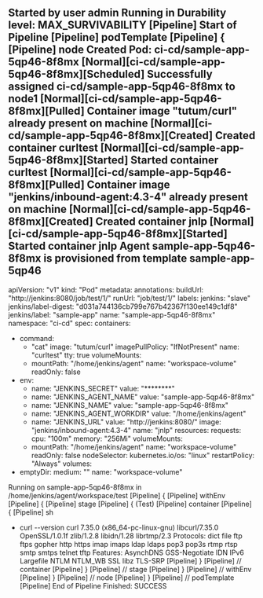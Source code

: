 Started by user admin
Running in Durability level: MAX_SURVIVABILITY
[Pipeline] Start of Pipeline
[Pipeline] podTemplate
[Pipeline] {
[Pipeline] node
Created Pod: ci-cd/sample-app-5qp46-8f8mx
[Normal][ci-cd/sample-app-5qp46-8f8mx][Scheduled] Successfully assigned ci-cd/sample-app-5qp46-8f8mx to node1
[Normal][ci-cd/sample-app-5qp46-8f8mx][Pulled] Container image "tutum/curl" already present on machine
[Normal][ci-cd/sample-app-5qp46-8f8mx][Created] Created container curltest
[Normal][ci-cd/sample-app-5qp46-8f8mx][Started] Started container curltest
[Normal][ci-cd/sample-app-5qp46-8f8mx][Pulled] Container image "jenkins/inbound-agent:4.3-4" already present on machine
[Normal][ci-cd/sample-app-5qp46-8f8mx][Created] Created container jnlp
[Normal][ci-cd/sample-app-5qp46-8f8mx][Started] Started container jnlp
Agent sample-app-5qp46-8f8mx is provisioned from template sample-app-5qp46
---
apiVersion: "v1"
kind: "Pod"
metadata:
  annotations:
    buildUrl: "http://jenkins:8080/job/test/1/"
    runUrl: "job/test/1/"
  labels:
    jenkins: "slave"
    jenkins/label-digest: "d031a744136cb799e767b42367f130ee149c1df8"
    jenkins/label: "sample-app"
  name: "sample-app-5qp46-8f8mx"
  namespace: "ci-cd"
spec:
  containers:
  - command:
    - "cat"
    image: "tutum/curl"
    imagePullPolicy: "IfNotPresent"
    name: "curltest"
    tty: true
    volumeMounts:
    - mountPath: "/home/jenkins/agent"
      name: "workspace-volume"
      readOnly: false
  - env:
    - name: "JENKINS_SECRET"
      value: "********"
    - name: "JENKINS_AGENT_NAME"
      value: "sample-app-5qp46-8f8mx"
    - name: "JENKINS_NAME"
      value: "sample-app-5qp46-8f8mx"
    - name: "JENKINS_AGENT_WORKDIR"
      value: "/home/jenkins/agent"
    - name: "JENKINS_URL"
      value: "http://jenkins:8080/"
    image: "jenkins/inbound-agent:4.3-4"
    name: "jnlp"
    resources:
      requests:
        cpu: "100m"
        memory: "256Mi"
    volumeMounts:
    - mountPath: "/home/jenkins/agent"
      name: "workspace-volume"
      readOnly: false
  nodeSelector:
    kubernetes.io/os: "linux"
  restartPolicy: "Always"
  volumes:
  - emptyDir:
      medium: ""
    name: "workspace-volume"

Running on sample-app-5qp46-8f8mx in /home/jenkins/agent/workspace/test
[Pipeline] {
[Pipeline] withEnv
[Pipeline] {
[Pipeline] stage
[Pipeline] { (Test)
[Pipeline] container
[Pipeline] {
[Pipeline] sh
+ curl --version
curl 7.35.0 (x86_64-pc-linux-gnu) libcurl/7.35.0 OpenSSL/1.0.1f zlib/1.2.8 libidn/1.28 librtmp/2.3
Protocols: dict file ftp ftps gopher http https imap imaps ldap ldaps pop3 pop3s rtmp rtsp smtp smtps telnet tftp 
Features: AsynchDNS GSS-Negotiate IDN IPv6 Largefile NTLM NTLM_WB SSL libz TLS-SRP 
[Pipeline] }
[Pipeline] // container
[Pipeline] }
[Pipeline] // stage
[Pipeline] }
[Pipeline] // withEnv
[Pipeline] }
[Pipeline] // node
[Pipeline] }
[Pipeline] // podTemplate
[Pipeline] End of Pipeline
Finished: SUCCESS